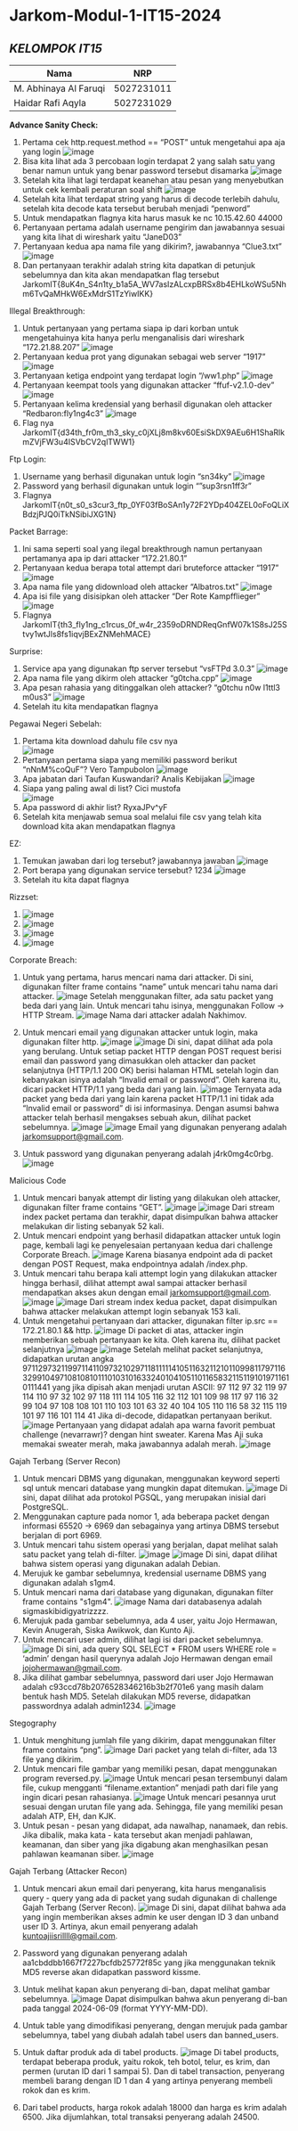 # Jarkom-Modul-1-IT15-2024

## ***KELOMPOK IT15***
| Nama      | NRP         |
  |-----------|-------------|
  | M. Abhinaya Al Faruqi | 5027231011  |  
  | Haidar Rafi Aqyla | 5027231029   |

**Advance Sanity Check:**
1.	Pertama cek http.request.method == “POST” untuk mengetahui apa aja yang login
 ![image](https://github.com/user-attachments/assets/d795753d-9826-4962-ba80-5c200006dcf3)
2.	Bisa kita lihat ada 3 percobaan login terdapat 2 yang salah satu yang benar namun untuk yang benar password tersebut disamarka 
![image](https://github.com/user-attachments/assets/04faad69-03f9-4482-9351-b649c3d67ccb)
3.	Setelah kita lihat lagi terdapat keanehan atau pesan yang menyebutkan untuk cek kembali peraturan soal shift 
![image](https://github.com/user-attachments/assets/6d655fea-43e5-4595-af50-041b68ecb463)
4.	Setelah kita lihat terdapat string yang harus di decode terlebih dahulu, setelah kita decode kata tersebut berubah menjadi “penword”
5.	Untuk mendapatkan flagnya kita harus masuk ke nc 10.15.42.60 44000
6.	Pertanyaan pertama adalah username pengirim dan jawabannya sesuai yang kita lihat di wireshark yaitu “JaneD03”
7.	Pertanyaan kedua apa nama file yang dikirim?, jawabannya “Clue3.txt” 
![image](https://github.com/user-attachments/assets/5955dce7-28c7-4041-a499-0490f0179169)
8.	Dan pertanyaan terakhir adalah string kita dapatkan di petunjuk sebelumnya dan kita akan mendapatkan flag tersebut JarkomIT{8uK4n_S4n1ty_b1a5A_WV7asIzALcxpBRSx8b4EHLkoWSu5Nhm6TvQaMHkW6ExMdrS1TzYiwIKK}

Illegal Breakthrough:
1.	Untuk pertanyaan yang pertama siapa ip dari korban untuk mengetahuinya kita hanya perlu menganalisis dari wireshark “172.21.88.207” 
![image](https://github.com/user-attachments/assets/7beb25d2-3562-4729-9170-482cf69dce3c)
2.	Pertanyaan kedua prot yang digunakan sebagai web server “1917” 
![image](https://github.com/user-attachments/assets/e3f2a820-0ca1-4e40-8ef1-428f71d28410)
3.	Pertanyaan ketiga endpoint yang terdapat login “/ww1.php” 
![image](https://github.com/user-attachments/assets/ed5ac796-7894-40b5-a051-7ef569c55777)
4.	Pertanyaan keempat tools yang digunakan attacker “ffuf-v2.1.0-dev” 
![image](https://github.com/user-attachments/assets/54cc3abe-c799-4633-892a-108cd819bbb8)
5.	Pertanyaan kelima kredensial yang berhasil digunakan oleh attacker “Redbaron:fly1ng4c3” 
![image](https://github.com/user-attachments/assets/152f5537-658e-404d-a872-29fc3ac210ad)
6.	Flag nya JarkomIT{d34th_fr0m_th3_sky_c0jXLj8m8kv60EsiSkDX9AEu6H1ShaRlkmZVjFW3u4ISVbCV2qlTWW1}

Ftp Login:
1.	Username yang berhasil digunakan untuk login “sn34ky” 
![image](https://github.com/user-attachments/assets/b8df6f36-a16d-4a36-8391-c5405c631fa0)
2.	Password yang berhasil digunakan untuk login “”sup3rsn1ff3r”
3.	Flagnya JarkomIT{n0t_s0_s3cur3_ftp_0YF03fBoSAn1y72F2YDp404ZEL0oFoQLiXBdzjPJQ0iTkNSibiJXG1N}

Packet Barrage:
1.	Ini sama seperti soal yang ilegal breakthrough namun pertanyaan pertamanya apa ip dari attacker “172.21.80.1”
2.	Pertanyaan kedua berapa total attempt dari bruteforce attacker “1917” 
![image](https://github.com/user-attachments/assets/c73ff422-614d-42de-b52a-28a0f09307c2)
3.	Apa nama file yang didownload oleh attacker “Albatros.txt” 
![image](https://github.com/user-attachments/assets/cb061a0a-ceea-4110-ace2-9b0c669fae25)
4.	Apa isi file yang disisipkan oleh attacker “Der Rote Kampfflieger” 
![image](https://github.com/user-attachments/assets/3198859b-b4a7-43ec-a5bd-3f6041e964fa)
5.	Flagnya JarkomIT{th3_fly1ng_c1rcus_0f_w4r_2359oDRNDReqGnfW07k1S8sJ25Stvy1wtJls8fs1iqvjBExZNMehMACE}

Surprise:
1.	Service apa yang digunakan ftp server tersebut “vsFTPd 3.0.3” 
![image](https://github.com/user-attachments/assets/127a6cce-4663-4e31-aa86-9fe68446f5bc)
2.	Apa nama file yang dikirm oleh attacker “g0tcha.cpp” 
![image](https://github.com/user-attachments/assets/541e8284-4513-4d21-adbd-e7809d0b5d87)
3.	Apa pesan rahasia yang ditinggalkan oleh attacker? “g0tchu n0w l1ttl3 m0us3” 
![image](https://github.com/user-attachments/assets/7f7fae7f-3dbe-41cc-86c0-0ca11d55abef)
4.	Setelah itu kita mendapatkan flagnya

Pegawai Negeri Sebelah:

1.	Pertama kita download dahulu file csv nya  
![image](https://github.com/user-attachments/assets/981fca5a-6669-4037-ab17-3cc037bdbba8)
2.	Pertanyaan pertama siapa yang memiliki password berikut “nNnM%coQuF”? Vero Tampubolon 
![image](https://github.com/user-attachments/assets/d553b4fa-0c75-4342-b24f-aae699aaf8f9)
3.	Apa jabatan dari Taufan Kuswandari? Analis Kebijakan 
![image](https://github.com/user-attachments/assets/1b9c76aa-5cfe-43bc-9e4c-16b1537baf72)
4.	Siapa yang paling awal di list? Cici mustofa  
![image](https://github.com/user-attachments/assets/855e517f-6743-47fe-a4da-dc85694fa1a1)
5.	Apa password di akhir list? RyxaJPv^yF
6.	Setelah kita menjawab semua soal melalui file csv yang telah kita download kita akan mendapatkan flagnya

EZ:
1.	Temukan jawaban dari log tersebut? jawabannya jawaban 
![image](https://github.com/user-attachments/assets/5012a8a6-7ede-445e-877b-c1fe24c6e876)
2.	Port berapa yang digunakan service tersebut? 1234 
![image](https://github.com/user-attachments/assets/f2792235-7d2a-4ec1-9a92-643acc737cef)
3.	Setelah itu kita dapat flagnya

Rizzset:
1.	 ![image](https://github.com/user-attachments/assets/bf006e65-ebd9-4dc6-abdb-aed1b12cfef4)
2.	 ![image](https://github.com/user-attachments/assets/8aa6e645-ebcf-4c8a-ace8-04c88c73794c)
3.	 ![image](https://github.com/user-attachments/assets/31b5817a-aa2c-48b6-9a93-4cc91761417a)
4.	 ![image](https://github.com/user-attachments/assets/623ffa98-60bb-4397-9a90-6bacf575d6c5)

Corporate Breach:
1.	Untuk yang pertama, harus mencari nama dari attacker. Di sini, digunakan filter frame contains “name” untuk mencari tahu nama dari attacker.
![image](https://github.com/user-attachments/assets/39ed21f7-e76a-4fad-a314-a59bb906c8db)
Setelah menggunakan filter, ada satu packet yang beda dari yang lain. Untuk mencari tahu isinya, menggunakan Follow -> HTTP Stream.
![image](https://github.com/user-attachments/assets/455dbb4e-e4e4-44b1-8f61-21e39e2371fc)
Nama dari attacker adalah Nakhimov.

2.	Untuk mencari email yang digunakan attacker untuk login, maka digunakan filter http.
![image](https://github.com/user-attachments/assets/6c1d796c-51e1-430d-96f9-e17aa527eb2a)
![image](https://github.com/user-attachments/assets/32278d94-5b07-43ee-9f2f-a26546ff9c45)
Di sini, dapat dilihat ada pola yang berulang. Untuk setiap packet HTTP dengan POST request berisi email dan password yang dimasukkan oleh attacker dan packet selanjutnya (HTTP/1.1 200 OK) berisi halaman HTML setelah login dan kebanyakan isinya adalah “Invalid email or password”. Oleh karena itu, dicari packet HTTP/1.1 yang beda dari yang lain.
![image](https://github.com/user-attachments/assets/888c6d9f-fc67-40be-aaac-7638566918f0)
Ternyata ada packet yang beda dari yang lain karena packet HTTP/1.1 ini tidak ada “Invalid email or password” di isi informasinya. Dengan asumsi bahwa attacker telah berhasil mengakses sebuah akun, dilihat packet sebelumnya.
![image](https://github.com/user-attachments/assets/3754c9da-9630-47bf-9ed5-c9bcee30c69b)
![image](https://github.com/user-attachments/assets/47abbb5f-042f-48f1-9dd3-d7c6a400a1c6)
Email yang digunakan penyerang adalah jarkomsupport@gmail.com.
3.	Untuk password yang digunakan penyerang adalah j4rk0mg4c0rbg.
![image](https://github.com/user-attachments/assets/2824dca6-09e2-401f-8b1c-220e4547ca65)


Malicious Code
1.	Untuk mencari banyak attempt dir listing yang dilakukan oleh attacker, digunakan filter frame contains “GET”.
![image](https://github.com/user-attachments/assets/aed3aeff-db48-41a7-9574-cbb0f9292cf1)
![image](https://github.com/user-attachments/assets/4142e890-0c20-4b32-a568-63d77070ae45)
Dari stream index packet pertama dan terakhir, dapat disimpulkan bahwa attacker melakukan dir listing sebanyak 52 kali.
2.	Untuk mencari endpoint yang berhasil didapatkan attacker  untuk login page, kembali lagi ke penyelesaian pertanyaan kedua dari challenge Corporate Breach.
![image](https://github.com/user-attachments/assets/e1db2333-c5a9-4463-8156-79967d6f5996)
Karena biasanya endpoint ada di packet dengan POST Request, maka endpointnya adalah /index.php.
3.	Untuk mencari tahu berapa kali attempt login yang dilakukan attacker hingga berhasil, dilihat attempt awal sampai attacker berhasil mendapatkan akses akun dengan email jarkomsupport@gmail.com.
![image](https://github.com/user-attachments/assets/d9e3b196-add1-4bcb-b45b-00af216b91dd)
![image](https://github.com/user-attachments/assets/7c2d2f70-f6c7-40d0-8e88-581fa2d7ce5e)
Dari stream index kedua packet, dapat disimpulkan bahwa attacker melakukan attempt login sebanyak 153 kali.
4.	Untuk mengetahui pertanyaan dari attacker, digunakan filter ip.src == 172.21.80.1 && http.
![image](https://github.com/user-attachments/assets/1c4699f5-d7b9-4806-8cde-78bc9e7e875b)
Di packet di atas, attacker ingin memberikan sebuah pertanyaan ke kita. Oleh karena itu, dilihat packet selanjutnya
![image](https://github.com/user-attachments/assets/059c4f6f-02f3-4d4b-94f6-71cc017e751b)
![image](https://github.com/user-attachments/assets/a466e895-8700-4cd7-8b43-b695d7fa3717)
Setelah melihat packet selanjutnya, didapatkan urutan angka 9711297321199711411097321029711811111410511632112101109981179711632991049710810810111010310163324010410511011658321151191019711610111441 yang jika dipisah akan menjadi urutan ASCII:
97 112 97 32 119 97 114 110 97 32 102 97 118 111 114 105 116 32 112 101 109 98 117 97 116 32 99 104 97 108 108 101 110 103 101 63 32 40 104 105 110 116 58 32 115 119 101 97 116 101 114 41
Jika di-decode, didapatkan pertanyaan berikut.
![image](https://github.com/user-attachments/assets/801b0a58-bfe6-4121-998d-6a1ecf794ca3)
Pertanyaan yang didapat adalah apa warna favorit pembuat challenge (nevarrawr)? dengan hint sweater. Karena Mas Aji suka memakai sweater merah, maka jawabannya adalah merah.
![image](https://github.com/user-attachments/assets/4032dbf6-0273-4326-9532-ef5e1ed2c115)

Gajah Terbang (Server Recon)
1.	Untuk mencari DBMS yang digunakan, menggunakan keyword seperti sql untuk mencari database yang mungkin dapat ditemukan.
![image](https://github.com/user-attachments/assets/f97ffd4e-6675-41cc-964b-4cdfcff24ac8)
Di sini, dapat dilihat ada protokol PGSQL, yang merupakan inisial dari PostgreSQL.
2.	Menggunakan capture pada nomor 1, ada beberapa packet dengan informasi 65520 -> 6969 dan sebagainya yang artinya DBMS tersebut berjalan di port 6969.
3.	Untuk mencari tahu sistem operasi yang berjalan, dapat melihat salah satu packet yang telah di-filter.
![image](https://github.com/user-attachments/assets/822d83df-904d-4a97-81b8-329274a3ece1)
![image](https://github.com/user-attachments/assets/d05450d2-1cb5-4ed2-873a-b1380f4d538e)
Di sini, dapat dilihat bahwa sistem operasi yang digunakan adalah Debian.
4.	Merujuk ke gambar sebelumnya, kredensial username DBMS yang digunakan adalah s1gm4.
5.	Untuk mencari nama dari database yang digunakan, digunakan filter frame contains "s1gm4".
![image](https://github.com/user-attachments/assets/75e1967e-d577-431f-97af-c283429af882)
Nama dari databasenya adalah sigmaskibidigyatrizzzz.
6.	Merujuk pada gambar sebelumnya, ada 4 user, yaitu Jojo Hermawan, Kevin Anugerah, Siska Awikwok, dan Kunto Aji.
7.	Untuk mencari user admin, dilihat lagi isi dari packet sebelumnya.
![image](https://github.com/user-attachments/assets/45d0c530-8cda-4d28-9478-2467d5f7d9e4)
Di sini, ada query SQL SELECT * FROM users WHERE role = ‘admin’ dengan hasil querynya adalah Jojo Hermawan dengan email jojohermawan@gmail.com.
8.	Jika dilihat gambar sebelumnya, password dari user Jojo Hermawan adalah c93ccd78b2076528346216b3b2f701e6 yang masih dalam bentuk hash MD5. Setelah dilakukan MD5 reverse, didapatkan passwordnya adalah admin1234.
![image](https://github.com/user-attachments/assets/8da77c42-d9f5-44e6-89dd-3a18b6939c2a)
 

Stegography
1.	Untuk menghitung jumlah file yang dikirim, dapat menggunakan filter frame contains “png”.
![image](https://github.com/user-attachments/assets/da3a5750-72c7-491f-bfce-51bf0511277c)
Dari packet yang telah di-filter, ada 13 file yang dikirim.
2.	Untuk mencari file gambar yang memiliki pesan, dapat menggunakan program reversed.py.
![image](https://github.com/user-attachments/assets/c80e4102-7e61-4665-a913-1a712239b36a)
Untuk mencari pesan tersembunyi dalam file, cukup mengganti “filename.extantion” menjadi path dari file yang ingin dicari pesan rahasianya.
![image](https://github.com/user-attachments/assets/6bb61e25-1377-4dad-8ae6-b2e59e9e5976)
Untuk mencari pesannya urut sesuai dengan urutan file yang ada. Sehingga, file yang memiliki pesan adalah ATP, EH, dan KJK.
3.	Untuk pesan - pesan yang didapat, ada nawalhap, nanamaek, dan rebis. Jika dibalik, maka kata - kata tersebut akan menjadi pahlawan, keamanan, dan siber yang jika digabung akan menghasilkan pesan pahlawan keamanan siber.
![image](https://github.com/user-attachments/assets/49067dfb-1c7f-45b7-b423-a0f71ae72669)

Gajah Terbang (Attacker Recon)
1.	Untuk mencari akun email dari penyerang, kita harus menganalisis query - query yang ada di packet yang sudah digunakan di challenge Gajah Terbang (Server Recon).
![image](https://github.com/user-attachments/assets/b44d06e3-c1a0-45c8-9128-f16961da297f)
Di sini, dapat dilihat bahwa ada yang ingin memberikan akses admin ke user dengan ID 3 dan unband user ID 3. Artinya, akun email penyerang adalah kuntoajiisrillll@gmail.com.
2.	Password yang digunakan penyerang adalah aa1cbddbb1667f7227bcfdb25772f85c yang jika menggunakan teknik MD5 reverse akan didapatkan password kissme.
3.	Untuk melihat kapan akun penyerang di-ban, dapat melihat gambar sebelumnya.
![image](https://github.com/user-attachments/assets/220256d4-24e2-4963-8646-82137ec3a9f9)
Dapat disimpulkan bahwa akun penyerang di-ban pada tanggal 2024-06-09 (format YYYY-MM-DD).
4.	Untuk table yang dimodifikasi penyerang, dengan merujuk pada gambar sebelumnya, tabel yang diubah adalah tabel users dan banned_users.
5.	Untuk daftar produk ada di tabel products.
![image](https://github.com/user-attachments/assets/d8b09a21-5737-4e07-905d-244e46083f0c)
Di tabel products, terdapat beberapa produk, yaitu rokok, teh botol, telur, es krim, dan permen (urutan ID dari 1 sampai 5). Dan di tabel transaction, penyerang membeli barang dengan ID 1 dan 4 yang artinya penyerang membeli rokok dan es krim.

6.	Dari tabel products, harga rokok adalah 18000 dan harga es krim adalah 6500. Jika dijumlahkan, total transaksi penyerang adalah 24500.
 
